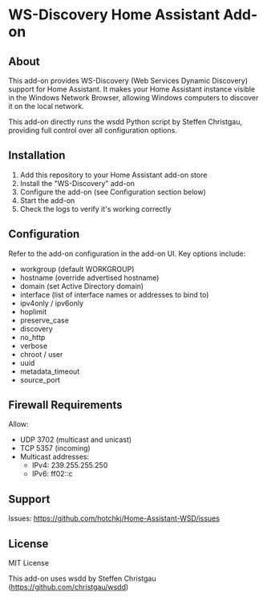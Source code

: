 # WS-Discovery Home Assistant Add-on

## About

This add-on provides WS-Discovery (Web Services Dynamic Discovery) support for Home Assistant. It makes your Home Assistant instance visible in the Windows Network Browser, allowing Windows computers to discover it on the local network.

This add-on directly runs the wsdd Python script by Steffen Christgau, providing full control over all configuration options.

## Installation

1. Add this repository to your Home Assistant add-on store
2. Install the "WS-Discovery" add-on
3. Configure the add-on (see Configuration section below)
4. Start the add-on
5. Check the logs to verify it's working correctly

## Configuration

Refer to the add-on configuration in the add-on UI. Key options include:

- workgroup (default WORKGROUP)
- hostname (override advertised hostname)
- domain (set Active Directory domain)
- interface (list of interface names or addresses to bind to)
- ipv4only / ipv6only
- hoplimit
- preserve_case
- discovery
- no_http
- verbose
- chroot / user
- uuid
- metadata_timeout
- source_port

## Firewall Requirements

Allow:
- UDP 3702 (multicast and unicast)
- TCP 5357 (incoming)
- Multicast addresses:
  - IPv4: 239.255.255.250
  - IPv6: ff02::c

## Support

Issues: https://github.com/hotchkj/Home-Assistant-WSD/issues

## License

MIT License

This add-on uses wsdd by Steffen Christgau (https://github.com/christgau/wsdd)
